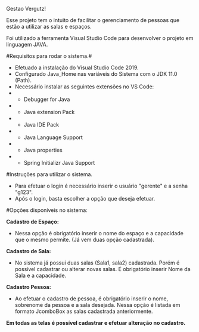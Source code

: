 Gestao Vergutz!

Esse projeto tem o intuito de facilitar o gerenciamento de pessoas que estão
a utilizar as salas e espaços.

Foi utilizado a ferramenta Visual Studio Code para desenvolver o projeto em linguagem JAVA.

#Requisitos para rodar o sistema.#

- Efetuado a instalação do Visual Studio Code 2019.
- Configurado Java_Home nas variáveis do Sistema com o JDK 11.0 (Path).
- Necessário instalar as seguintes extensões no VS Code:
- - Debugger for Java 
- - Java extension Pack
- - Java IDE Pack
- - Java Language Support
- - Java properties
- - Spring Initializr Java Support


#Instruções para utilizar o sistema.

- Para efetuar o login é necessário inserir o usuário "gerente" e a senha "g123". 
- Após o login, basta escolher a opção que deseja efetuar.

#Opções disponíveis no sistema:

**Cadastro de Espaço:**

- Nessa opção é obrigatório inserir o nome do espaço e a capacidade que o mesmo permite. (Já vem duas opção cadastrada).

**Cadastro de Sala:**

- No sistema já possui duas salas (Sala1, sala2) cadastrada.
Porém é possível cadastrar ou alterar novas salas. É obrigatório inserir Nome da Sala e a capacidade.

**Cadastro Pessoa:**

- Ao efetuar o cadastro de pessoa, é obrigatório inserir o nome, sobrenome da pessoa e a sala desejada. Nessa opção é listada em formato JcomboBox as salas cadastrada anteriormente.


**Em todas as telas é possível cadastrar e efetuar alteração no cadastro.**


